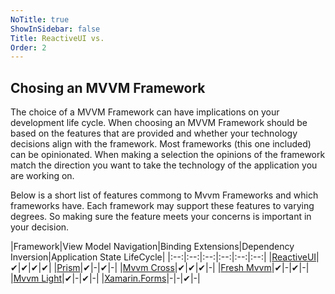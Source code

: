 ```yaml
---
NoTitle: true
ShowInSidebar: false
Title: ReactiveUI vs.
Order: 2
---
```


## Chosing an MVVM Framework

The choice of a MVVM Framework can have implications on your development life cycle.  When choosing an MVVM Framework should be based on the features that are provided and whether your technology decisions align with the framework.  Most frameworks (this one included) can be opinionated.  When making a selection the opinions of the framework match the direction you want to take the technology of the application you are working on.

Below is a short list of features commong to Mvvm Frameworks and which frameworks have.  Each framework may support these features to varying degrees.  So making sure the feature meets your concerns is important in your decision.

|Framework|View Model Navigation|Binding Extensions|Dependency Inversion|Application State LifeCycle|
|:--:|:--:|:--:|:--:|:--:|:--:|
|[ReactiveUI]()|&#x2714;|&#x2714;|&#x2714;|&#x2714;|
|[Prism](prism.md)|&#x2714;|-|&#x2714;|-|
|[Mvvm Cross](mvvmcross.md)|&#x2714;|&#x2714;|&#x2714;|-|
|[Fresh Mvvm](freshmvvm.md)|&#x2714;|-|&#x2714;|-|
|[Mvvm Light](mvvmlight.md)|&#x2714;|-|&#x2714;|-|
|[Xamarin.Forms](xamarin-forms.md)|-|-|&#x2714;|-|

